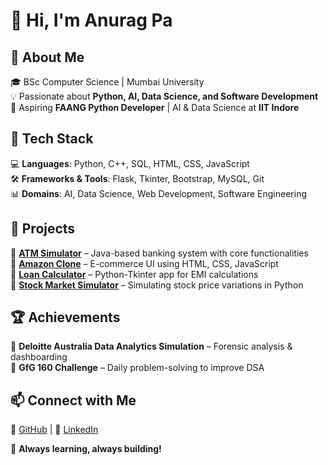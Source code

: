 # 👋 Hi, I'm Anurag Pa  

## 🚀 About Me  
🎓 BSc Computer Science | Mumbai University  
💡 Passionate about **Python, AI, Data Science, and Software Development**  
🎯 Aspiring **FAANG Python Developer** | AI & Data Science at **IIT Indore**  

## 🔨 Tech Stack  
💻 **Languages**: Python, C++, SQL, HTML, CSS, JavaScript  
🛠️ **Frameworks & Tools**: Flask, Tkinter, Bootstrap, MySQL, Git  
📊 **Domains**: AI, Data Science, Web Development, Software Engineering  

## 📌 Projects  
🔹 **[ATM Simulator](#)** – Java-based banking system with core functionalities  
🔹 **[Amazon Clone](#)** – E-commerce UI using HTML, CSS, JavaScript  
🔹 **[Loan Calculator](#)** – Python-Tkinter app for EMI calculations  
🔹 **[Stock Market Simulator](#)** – Simulating stock price variations in Python  

## 🏆 Achievements  
🎯 **Deloitte Australia Data Analytics Simulation** – Forensic analysis & dashboarding  
🎯 **GfG 160 Challenge** – Daily problem-solving to improve DSA  

## 📫 Connect with Me  
🔗 [GitHub](https://github.com/anur8591) | 🔗 [LinkedIn](#)  

🚀 **Always learning, always building!**  
